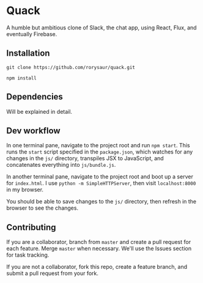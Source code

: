 # Quack

A humble but ambitious clone of Slack, the chat app, using React, Flux, and eventually Firebase.

## Installation

`git clone https://github.com/rorysaur/quack.git`

`npm install`

## Dependencies

Will be explained in detail.

## Dev workflow

In one terminal pane, navigate to the project root and run `npm start`. This runs the `start` script specified in the `package.json`, which watches for any changes in the `js/` directory, transpiles JSX to JavaScript, and concatenates everything into `js/bundle.js`.

In another terminal pane, navigate to the project root and boot up a server for `index.html`. I use `python -m SimpleHTTPServer`, then visit `localhost:8000` in my browser.

You should be able to save changes to the `js/` directory, then refresh in the browser to see the changes.

## Contributing

If you are a collaborator, branch from `master` and create a pull request for each feature. Merge `master` when necessary. We'll use the Issues section for task tracking.

If you are not a collaborator, fork this repo, create a feature branch, and submit a pull request from your fork.
